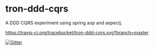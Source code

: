 # tron-ddd-cqrs
A DDD CQRS experiment using spring aop and aspectj.

https://travis-ci.org/tracebucket/tron-ddd-cqrs.svg?branch=master

[![Gitter](https://badges.gitter.im/Join%20Chat.svg)](https://gitter.im/tracebucket/tron-ddd-cqrs?utm_source=badge&utm_medium=badge&utm_campaign=pr-badge&utm_content=badge)
